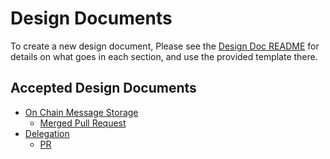 # Design Documents
To create a new design document, Please see the [Design Doc README](https://github.com/LibertyDSNP/meta/blob/main/DESIGN_DOCS.md) for details on what goes in each section, and use the provided template there.

## Accepted Design Documents

* [On Chain Message Storage](MESSAGE_STORAGE.md)
  * [Merged Pull Request](https://github.com/Liberty30/mrc/pull/15)
* [Delegation](./delegation.md)
  * [PR](https://github.com/Liberty30/mrc/pull/14)
